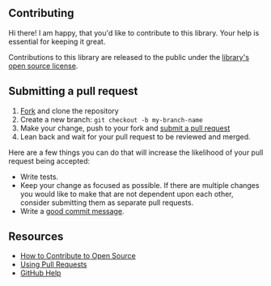 ## Contributing

Hi there! I am happy, that you'd like to contribute to this library. Your help is essential for keeping it great.

Contributions to this library are released to the public under the [library's open source license](LICENSE).

## Submitting a pull request

1. [Fork][fork] and clone the repository
2. Create a new branch: `git checkout -b my-branch-name`
3. Make your change, push to your fork and [submit a pull request][pr]
4. Lean back and wait for your pull request to be reviewed and merged.

Here are a few things you can do that will increase the likelihood of your pull request being accepted:

- Write tests.
- Keep your change as focused as possible. If there are multiple changes you would like to make that are not dependent 
  upon each other, consider submitting them as separate pull requests.
- Write a [good commit message](https://chris.beams.io/posts/git-commit/).

## Resources

- [How to Contribute to Open Source](https://opensource.guide/how-to-contribute/)
- [Using Pull Requests](https://help.github.com/articles/about-pull-requests/)
- [GitHub Help](https://help.github.com)

[fork]: https://github.com/DreadLabs/media-type-decoding/fork
[pr]: https://github.com/DreadLabs/media-type-decoding/compare
